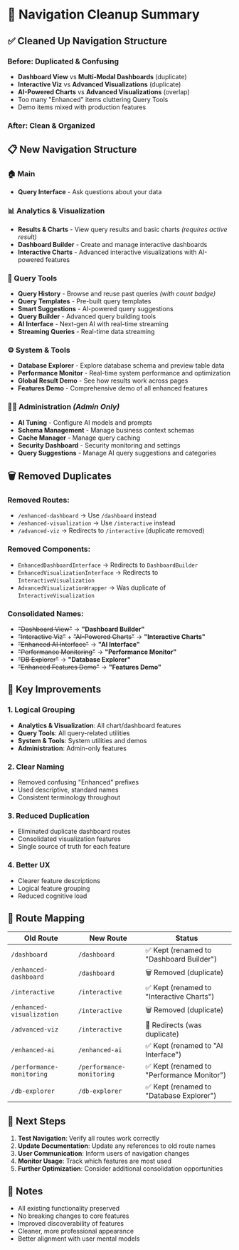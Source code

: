# 🧹 Navigation Cleanup Summary

## ✅ **Cleaned Up Navigation Structure**

### **Before: Duplicated & Confusing**
- **Dashboard View** vs **Multi-Modal Dashboards** (duplicate)
- **Interactive Viz** vs **Advanced Visualizations** (duplicate)  
- **AI-Powered Charts** vs **Advanced Visualizations** (overlap)
- Too many "Enhanced" items cluttering Query Tools
- Demo items mixed with production features

### **After: Clean & Organized**

## 📋 **New Navigation Structure**

### **🏠 Main**
- **Query Interface** - Ask questions about your data

### **📊 Analytics & Visualization**
- **Results & Charts** - View query results and basic charts *(requires active result)*
- **Dashboard Builder** - Create and manage interactive dashboards
- **Interactive Charts** - Advanced interactive visualizations with AI-powered features

### **🔧 Query Tools**
- **Query History** - Browse and reuse past queries *(with count badge)*
- **Query Templates** - Pre-built query templates
- **Smart Suggestions** - AI-powered query suggestions
- **Query Builder** - Advanced query building tools
- **AI Interface** - Next-gen AI with real-time streaming
- **Streaming Queries** - Real-time data streaming

### **⚙️ System & Tools**
- **Database Explorer** - Explore database schema and preview table data
- **Performance Monitor** - Real-time system performance and optimization
- **Global Result Demo** - See how results work across pages
- **Features Demo** - Comprehensive demo of all enhanced features

### **👨‍💼 Administration** *(Admin Only)*
- **AI Tuning** - Configure AI models and prompts
- **Schema Management** - Manage business context schemas
- **Cache Manager** - Manage query caching
- **Security Dashboard** - Security monitoring and settings
- **Query Suggestions** - Manage AI query suggestions and categories

## 🗑️ **Removed Duplicates**

### **Removed Routes:**
- `/enhanced-dashboard` → Use `/dashboard` instead
- `/enhanced-visualization` → Use `/interactive` instead
- `/advanced-viz` → Redirects to `/interactive` (duplicate removed)

### **Removed Components:**
- `EnhancedDashboardInterface` → Redirects to `DashboardBuilder`
- `EnhancedVisualizationInterface` → Redirects to `InteractiveVisualization`
- `AdvancedVisualizationWrapper` → Was duplicate of `InteractiveVisualization`

### **Consolidated Names:**
- ~~"Dashboard View"~~ → **"Dashboard Builder"**
- ~~"Interactive Viz"~~ + ~~"AI-Powered Charts"~~ → **"Interactive Charts"**
- ~~"Enhanced AI Interface"~~ → **"AI Interface"**
- ~~"Performance Monitoring"~~ → **"Performance Monitor"**
- ~~"DB Explorer"~~ → **"Database Explorer"**
- ~~"Enhanced Features Demo"~~ → **"Features Demo"**

## 🎯 **Key Improvements**

### **1. Logical Grouping**
- **Analytics & Visualization**: All chart/dashboard features
- **Query Tools**: All query-related utilities
- **System & Tools**: System utilities and demos
- **Administration**: Admin-only features

### **2. Clear Naming**
- Removed confusing "Enhanced" prefixes
- Used descriptive, standard names
- Consistent terminology throughout

### **3. Reduced Duplication**
- Eliminated duplicate dashboard routes
- Consolidated visualization features
- Single source of truth for each feature

### **4. Better UX**
- Clearer feature descriptions
- Logical feature grouping
- Reduced cognitive load

## 🔄 **Route Mapping**

| Old Route | New Route | Status |
|-----------|-----------|---------|
| `/dashboard` | `/dashboard` | ✅ Kept (renamed to "Dashboard Builder") |
| `/enhanced-dashboard` | `/dashboard` | 🗑️ Removed (duplicate) |
| `/interactive` | `/interactive` | ✅ Kept (renamed to "Interactive Charts") |
| `/enhanced-visualization` | `/interactive` | 🗑️ Removed (duplicate) |
| `/advanced-viz` | `/interactive` | 🔄 Redirects (was duplicate) |
| `/enhanced-ai` | `/enhanced-ai` | ✅ Kept (renamed to "AI Interface") |
| `/performance-monitoring` | `/performance-monitoring` | ✅ Kept (renamed to "Performance Monitor") |
| `/db-explorer` | `/db-explorer` | ✅ Kept (renamed to "Database Explorer") |

## 🚀 **Next Steps**

1. **Test Navigation**: Verify all routes work correctly
2. **Update Documentation**: Update any references to old route names
3. **User Communication**: Inform users of navigation changes
4. **Monitor Usage**: Track which features are most used
5. **Further Optimization**: Consider additional consolidation opportunities

## 📝 **Notes**

- All existing functionality preserved
- No breaking changes to core features
- Improved discoverability of features
- Cleaner, more professional appearance
- Better alignment with user mental models

